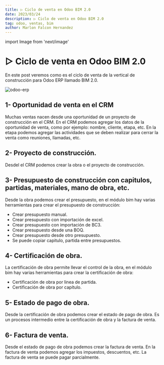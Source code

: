 ```yaml
---
title: ▷ Ciclo de venta en Odoo BIM 2.0
date: 2023/03/24
description: ▷ Ciclo de venta en Odoo BIM 2.0
tag: odoo, ventas, bim
author: Marlon Falcon Hernandez
---
```

import Image from 'next/image'

# ▷ Ciclo de venta en Odoo BIM 2.0
En este post veremos como es el ciclo de venta de la vertical de construcción para Odoo ERP llamado BIM 2.0.

<Image
  src="/images/ciclo-venta-bim20.png"
  alt="odoo-erp"
  width={1520}
  height={620}
  priority
  className="next-image"
/>

## 1- Oportunidad de venta en el CRM
Muchas ventas nacen desde una oportunidad de un proyecto de construcción en el CRM. En el CRM podemos agregar los datos de la oportunidad de venta, como por ejemplo: nombre, cliente, etapa, etc. En la etapa podemos agregar las actividades que se deben realizar para cerrar la venta como reuniones, llamadas, etc.

## 2- Proyecto de construcción.
Desdel el CRM podemos crear la obra o el proyecto de construcción.

## 3- Presupuesto de construcción con capitulos, partidas, materiales, mano de obra, etc.
Desde la obra podemos crear el presupuesto, en el módulo bim hay varias herramientas para crear el presupuesto de construcción:
* Crear presupuesto manual.
* Crear presupuesto con importación de excel.
* Crear presupuesto con importación de BC3.
* Crear presupuesto desde una BOQ.
* Crear presupuesto desde otro presupuesto.
* Se puede copiar capitulo, partida entre presupuestos.

## 4- Certificación de obra.
La certificación de obra permite llevar el control de la obra, en el módulo bim hay varias herramientas para crear la certificación de obra:
* Certificación de obra por linea de partida.
* Certificación de obra por capítulo.

## 5- Estado de pago de obra.
Desde la certificación de obra podemos crear el estado de pago de obra. Es un procesos intermedio entre la certificación de obra y la factura de venta.

## 6- Factura de venta. 
Desde el estado de pago de obra podemos crear la factura de venta. En la factura de venta podemos agregar los impuestos, descuentos, etc. La factura de venta se puede pagar parcialmente.